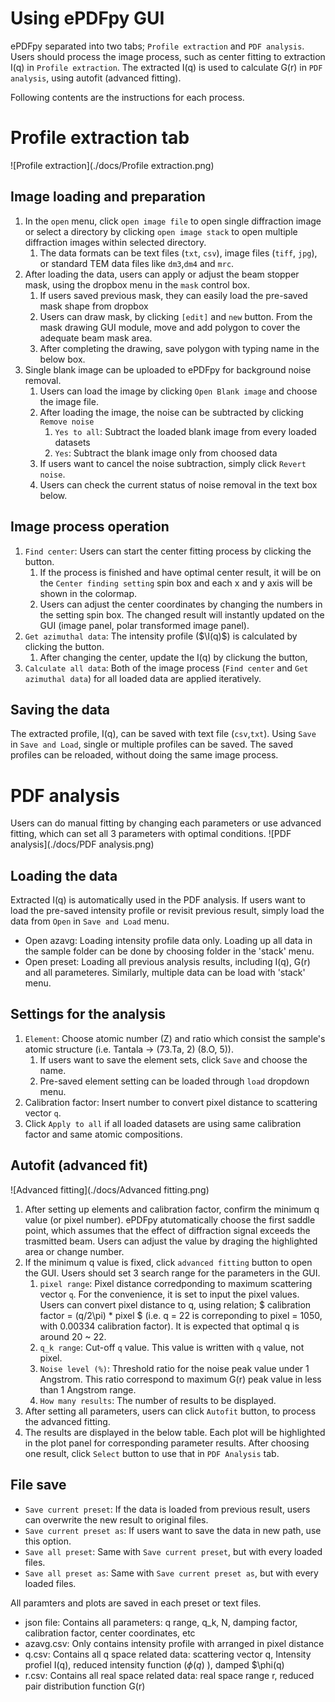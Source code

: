 # Using ePDFpy GUI
ePDFpy separated into two tabs; `Profile extraction` and `PDF analysis`. Users should process the image process, such as center fitting to extraction I(q) in `Profile extraction`. The extracted I(q) is used to calculate G(r) in `PDF analysis`, using autofit (advanced fitting). 

Following contents are the instructions for each process.  

# Profile extraction tab
![Profile extraction](./docs/Profile extraction.png)
## Image loading and preparation
1) In the `open` menu, click `open image file` to open single diffraction image or select a directory by clicking `open image stack` to open multiple diffraction images within selected directory.
   1) The data formats can be text files (`txt`, `csv`), image files (`tiff`, `jpg`), or standard TEM data files like `dm3`,`dm4` and `mrc`.
2) After loading the data, users can apply or adjust the beam stopper mask, using the dropbox menu in the `mask` control box.
   1) If users saved previous mask, they can easily load the pre-saved mask shape from dropbox
   2) Users can draw mask, by clicking `[edit]` and `new` button. From the mask drawing GUI module, move and add polygon to cover the adequate beam mask area.
   3) After completing the drawing, save polygon with typing name in the below box.
3) Single blank image can be uploaded to ePDFpy for background noise removal.
   1) Users can load the image by clicking `Open Blank image` and choose the image file.
   2) After loading the image, the noise can be subtracted by clicking `Remove noise`
      1) `Yes to all`: Subtract the loaded blank image from every loaded datasets
      2) `Yes`: Subtract the blank image only from choosed data
   3) If users want to cancel the noise subtraction, simply click `Revert noise`.
   4) Users can check the current status of noise removal in the text box below.

## Image process operation
1) `Find center`: Users can start the center fitting process by clicking the button.
   1) If the process is finished and have optimal center result, it will be on the `Center finding setting` spin box and each x and y axis will be shown in the colormap.
   2) Users can adjust the center coordinates by changing the numbers in the setting spin box. The changed result will instantly updated on the GUI (image panel, polar transformed image panel).
2) `Get azimuthal data`: The intensity profile ($\I(q)$) is calculated by clicking the button.
   1) After changing the center, update the I(q) by clickung the button,
3) `Calculate all data`: Both of the image process (`Find center` and `Get azimuthal data`) for all loaded data are applied iteratively.

## Saving the data
The extracted profile, I(q), can be saved with text file (`csv`,`txt`). Using `Save` in `Save and Load`, single or multiple profiles can be saved. The saved profiles can be reloaded, without doing the same image process. 

# PDF analysis
Users can do manual fitting by changing each parameters or use advanced fitting, which can set all 3 parameters with optimal conditions.
![PDF analysis](./docs/PDF analysis.png)
## Loading the data
Extracted I(q) is automatically used in the PDF analysis. If users want to load the pre-saved intensity profile or revisit previous result, simply load the data from `Open` in `Save and Load` menu. 
- Open azavg: Loading intensity profile data only. Loading up all data in the sample folder can be done by choosing folder in the 'stack'  menu.
- Open preset: Loading all previous analysis results, including I(q), G(r) and all parameteres. Similarly, multiple data can be load with 'stack' menu.
## Settings for the analysis
1) `Element`: Choose atomic number (Z) and ratio which consist the sample's atomic structure (i.e. Tantala -> (73.Ta, 2) (8.O, 5)).
   1) If users want to save the element sets, click `Save` and choose the name.
   2) Pre-saved element setting can be loaded through `load` dropdown menu.
2) Calibration factor: Insert number to convert pixel distance to scattering vector `q`.
3) Click `Apply to all` if all loaded datasets are using same calibration factor and same atomic compositions.

## Autofit (advanced fit)
![Advanced fitting](./docs/Advanced fitting.png)
1) After setting up elements and calibration factor, confirm the minimum q value (or pixel number). ePDFpy atutomatically choose the first saddle point, which assumes that the effect of diffraction signal exceeds the trasmitted beam. Users can adjust the value by draging the highlighted area or change number.
2) If the minimum q value is fixed, click `advanced fitting` button to open the GUI. Users should set 3 search range for the parameters in the GUI.
   1) `pixel range`: Pixel distance corredponding to maximum scattering vector `q`. For the convenience, it is set to input the pixel values. Users can convert pixel distance to q, using relation; $ calibration factor = (q/2\pi) * pixel $ (i.e. q = 22 is correponding to pixel = 1050, with 0.00334 calibration factor). It is expected that optimal q is around 20 ~ 22.
   2) `q_k range`: Cut-off `q` value. This value is written with `q` value, not pixel. 
   3) `Noise level (%)`: Threshold ratio for the noise peak value under 1 Angstrom. This ratio correspond to maximum G(r) peak value in less than 1 Angstrom range.
   4) `How many results`: The number of results to be displayed.
3) After setting all parameters, users can click `Autofit` button, to process the advanced fitting. 
4) The results are displayed in the below table. Each plot will be highlighted in the plot panel for corresponding parameter results. After choosing one result, click `Select` button to use that in `PDF Analysis` tab.

## File save
 
- `Save current preset`: If the data is loaded from previous result, users can overwrite the new result to original files.
- `Save current preset as`: If users want to save the data in new path, use this option.
- `Save all preset`: Same with `Save current preset`, but with every loaded files.
- `Save all preset as`: Same with `Save current preset as`, but with every loaded files.

All paramters and plots are saved in each preset or text files.
- json file: Contains all parameters: q range, q_k, N, damping factor, calibration factor, center coordinates, etc
- azavg.csv: Only contains intensity profile with arranged in pixel distance
- q.csv: Contains all q space related data: scattering vector q, Intensity profiel I(q), reduced intensity function ($\phi(q)$ ), damped $\phi(q)
- r.csv: Contains all real space related data: real space range r, reduced pair distribution function G(r)
